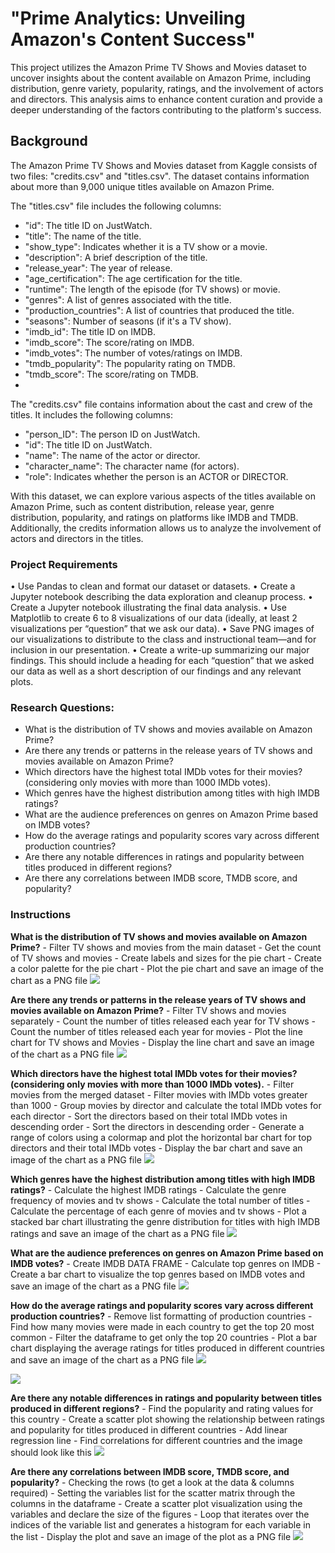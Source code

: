 # "Prime Analytics: Unveiling Amazon's Content Success"

This project utilizes the Amazon Prime TV Shows and Movies dataset to uncover insights about the content available on Amazon Prime, including distribution, genre variety, popularity, ratings, and the involvement of actors and directors. This analysis aims to enhance content curation and provide a deeper understanding of the factors contributing to the platform's success.

## Background 

The Amazon Prime TV Shows and Movies dataset from Kaggle consists of two files: "credits.csv" and "titles.csv". The dataset contains information about more than 9,000 unique titles available on Amazon Prime.

The "titles.csv" file includes the following columns:
- "id": The title ID on JustWatch.
- "title": The name of the title.
- "show_type": Indicates whether it is a TV show or a movie.
- "description": A brief description of the title.
- "release_year": The year of release.
- "age_certification": The age certification for the title.
- "runtime": The length of the episode (for TV shows) or movie.
- "genres": A list of genres associated with the title.
- "production_countries": A list of countries that produced the title.
- "seasons": Number of seasons (if it's a TV show).
- "imdb_id": The title ID on IMDB.
- "imdb_score": The score/rating on IMDB.
- "imdb_votes": The number of votes/ratings on IMDB.
- "tmdb_popularity": The popularity rating on TMDB.
- "tmdb_score": The score/rating on TMDB.
- 
The "credits.csv" file contains information about the cast and crew of the titles. It includes the following columns:
- "person_ID": The person ID on JustWatch.
- "id": The title ID on JustWatch.
- "name": The name of the actor or director.
- "character_name": The character name (for actors).
- "role": Indicates whether the person is an ACTOR or DIRECTOR.
  
With this dataset, we can explore various aspects of the titles available on Amazon Prime, such as content distribution, release year, genre distribution, popularity, and ratings on platforms like IMDB and TMDB. Additionally, the credits information allows us to analyze the involvement of actors and directors in the titles.

### Project Requirements
•	Use Pandas to clean and format our dataset or datasets.
•	Create a Jupyter notebook describing the data exploration and cleanup process.
•	Create a Jupyter notebook illustrating the final data analysis.
•	Use Matplotlib to create 6 to 8 visualizations of our data (ideally, at least 2 visualizations per “question” that we ask our data).
•	Save PNG images of our visualizations to distribute to the class and instructional team—and for
inclusion in our presentation.
•	Create a write-up summarizing our major findings. This should include a heading for each “question” that we asked our data as well as a short description of our findings and any relevant plots.

### Research Questions:
 - What is the distribution of TV shows and movies available on Amazon Prime?
 - Are there any trends or patterns in the release years of TV shows and movies available on Amazon Prime?
 - Which directors have the highest total IMDb votes for their movies? (considering only movies with more than 1000 IMDb votes).
 - Which genres have the highest distribution among titles with high IMDB ratings?
 - What are the audience preferences on genres on Amazon Prime based on IMDB votes?
 - How do the average ratings and popularity scores vary across different production countries?
 - Are there any notable differences in ratings and popularity between titles produced in different regions?
 - Are there any correlations between IMDB score, TMDB score, and popularity?

### Instructions
**What is the distribution of TV shows and movies available on Amazon Prime?**
      - Filter TV shows and movies from the main dataset
      - Get the count of TV shows and movies
      - Create labels and sizes for the pie chart
      - Create a color palette for the pie chart
      - Plot the pie chart and save an image of the chart as a PNG file
![](PieChart.png)

**Are there any trends or patterns in the release years of TV shows and movies available on Amazon Prime?**
      - Filter TV shows and movies separately
      - Count the number of titles released each year for TV shows
      - Count the number of titles released each year for movies
      - Plot the line chart for TV shows and Movies
      - Display the line chart and save an image of the chart as a PNG file
![](LineChart.png)

**Which directors have the highest total IMDb votes for their movies? (considering only movies with more than 1000 IMDb votes).**
      - Filter movies from the merged dataset
      - Filter movies with IMDb votes greater than 1000
      - Group movies by director and calculate the total IMDb votes for each director
      - Sort the directors based on their total IMDb votes in descending order
      - Sort the directors in descending order
      - Generate a range of colors using a colormap and plot the horizontal bar chart for top directors and their total IMDb votes
      - Display the bar chart and save an image of the chart as a PNG file
![](BarChart.png)

**Which genres have the highest distribution among titles with high IMDB ratings?**
      - Calculate the highest IMDB ratings
      - Calculate the genre frequency of movies and tv shows
      - Calculate the total number of titles
      - Calculate the percentage of each genre of movies and tv shows
      - Plot a stacked bar chart illustrating the genre distribution for titles with high IMDB ratings and save an image of the chart as a PNG file
![](BARChart1.png)

**What are the audience preferences on genres on Amazon Prime based on IMDB votes?**
      - Create IMDB DATA FRAME
      - Calculate top genres on IMDB
      - Create a bar chart to visualize the top genres based on IMDB votes and save an image of the chart as a PNG file
![](BarChart2.png)

**How do the average ratings and popularity scores vary across different production countries?**
      - Remove list formatting of production countries
      - Find how many movies were made in each country to get the top 20 most common
      - Filter the dataframe to get only the top 20 countries
      - Plot a bar chart displaying the average ratings for titles produced in different countries and save an image of the chart as a PNG file
![](Avg.IMDBperCountry.png)

![](Avg.TMDBperCountry.png)

**Are there any notable differences in ratings and popularity between titles produced in different regions?**
      - Find the popularity and rating values for this country
      - Create a scatter plot showing the relationship between ratings and popularity for titles produced in different countries
      - Add linear regression line
      - Find correlations for different countries and the image should look like this
![](Avg.RatingvsPopularityCA.png)

**Are there any correlations between IMDB score, TMDB score, and popularity?**
      - Checking the rows (to get a look at the data & columns required)
      - Setting the variables list for the scatter matrix through the columns in the dataframe
      - Create a scatter plot visualization using the variables and declare the size of the figures
      - Loop that iterates over the indices of the variable list and generates a histogram for each variable in the list
      - Display the plot and save an image of the plot as a PNG file
![](ScatterPlot.png)

